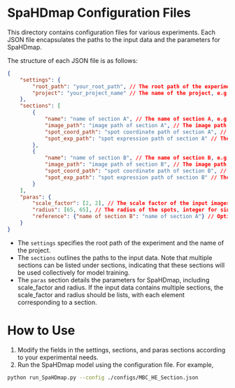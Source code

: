 # SpaHDmap Configuration Files

This directory contains configuration files for various experiments. Each JSON file encapsulates the paths to the input data and the parameters for SpaHDmap.

The structure of each JSON file is as follows:

```json
{
    "settings": {
        "root_path": "your_root_path", // The root path of the experiment, e.g., "./experiments"
        "project": "your_project_name" // The name of the project, e.g., "multi_sections"
    },
    "sections": [
        {
            "name": "name of section A", // The name of section A, e.g., "Section1"
            "image_path": "image path of section A", // The image path of section A, e.g., "data/section_A/HE.tif"
            "spot_coord_path": "spot coordinate path of section A", // The spot coordinate path of section A, e.g., "data/section_A/spot_coord.csv"
            "spot_exp_path": "spot expression path of section A" // The spot expression path of section A, e.g., "data/section_A/spot_exp.csv"
        },
        {
            "name": "name of section B", // The name of section B, e.g., "Section2"
            "image_path": "image path of section B", // The image path of section B, e.g., "data/section_B/HE.tif"
            "spot_coord_path": "spot coordinate path of section B", // The spot coordinate path of section B, e.g., "data/section_B/spot_coord.csv"
            "spot_exp_path": "spot expression path of section B" // The spot expression path of section B, e.g., "data/section_B/spot_exp.csv"
        }
    ],
    "paras": {
        "scale_factor": [2, 2], // The scale factor of the input images, integer for single section, list for multi-sections, e.g., [2, 2]
        "radius": [65, 65], // The radius of the spots, integer for single section, list for multi-sections, e.g., [65, 65]
        "reference": {"name of section B": "name of section A"} // Optional reference section for batch effect removal
    }
}
```

- The `settings` specifies the root path of the experiment and the name of the project. 
- The `sections` outlines the paths to the input data. Note that multiple sections can be listed under sections, indicating that these sections will be used collectively for model training.
- The `paras` section details the parameters for SpaHDmap, including scale_factor and radius. If the input data contains multiple sections, the scale_factor and radius should be lists, with each element corresponding to a section.

# How to Use

1. Modify the fields in the settings, sections, and paras sections according to your experimental needs.
2. Run the SpaHDmap model using the configuration file. For example,

```bash
python run_SpaHDmap.py --config ./configs/MBC_HE_Section.json
```
